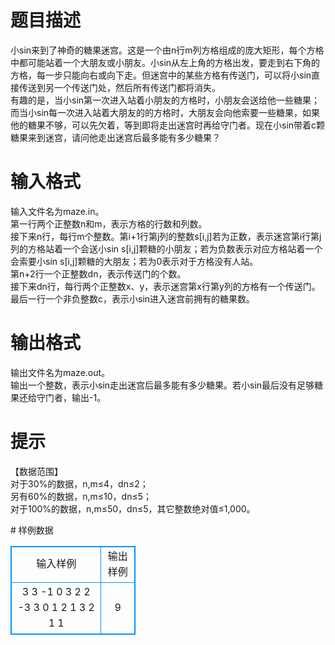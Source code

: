 # 

 
 # 题目描述 
<p>
小sin来到了神奇的糖果迷宫。这是一个由n行m列方格组成的庞大矩形，每个方格中都可能站着一个大朋友或小朋友。小sin从左上角的方格出发，要走到右下角的方格，每一步只能向右或向下走。但迷宫中的某些方格有传送门，可以将小sin直接传送到另一个传送门处，然后所有传送门都将消失。<br>有趣的是，当小sin第一次进入站着小朋友的方格时，小朋友会送给他一些糖果；而当小sin每一次进入站着大朋友的的方格时，大朋友会向他索要一些糖果，如果他的糖果不够，可以先欠着，等到即将走出迷宫时再给守门者。现在小sin带着c颗糖果来到迷宫，请问他走出迷宫后最多能有多少糖果？<br></p> 

 
 # 输入格式 
<p>
输入文件名为maze.in。<br>第一行两个正整数n和m，表示方格的行数和列数。<br>接下来n行，每行m个整数。第i+1行第j列的整数s[i,j]若为正数，表示迷宫第i行第j列的方格站着一个会送小sin s[i,j]颗糖的小朋友；若为负数表示对应方格站着一个会索要小sin s[i,j]颗糖的大朋友；若为0表示对于方格没有人站。<br>第n+2行一个正整数dn，表示传送门的个数。<br>接下来dn行，每行两个正整数x、y，表示迷宫第x行第y列的方格有一个传送门。<br>最后一行一个非负整数c，表示小sin进入迷宫前拥有的糖果数。<br></p> 

 
 # 输出格式 
<p>
输出文件名为maze.out。<br>输出一个整数，表示小sin走出迷宫后最多能有多少糖果。若小sin最后没有足够糖果还给守门者，输出-1。<br></p> 

 
 # 提示 
<p>
【数据范围】<br>对于30%的数据，n,m≤4，dn≤2；<br>另有60%的数据，n,m≤10，dn≤5；<br>对于100%的数据，n,m≤50，dn≤5，其它整数绝对值≤1,000。<br></p> 
# 样例数据
<style>
        table,table tr th, table tr td { border:1px solid #0094ff; }
        table { width: 200px; min-height: 25px; line-height: 25px; text-align: center; border-collapse: collapse;}   
    </style>
<table>
	<tr>
		<td>输入样例</td>
		<td>输出样例</td>
	</tr>
<tr><td>3 3
-1 0 3
2 2 -3
3 0 1
2
1 3
2 1
1
</td><td>9</td></tr></table>
